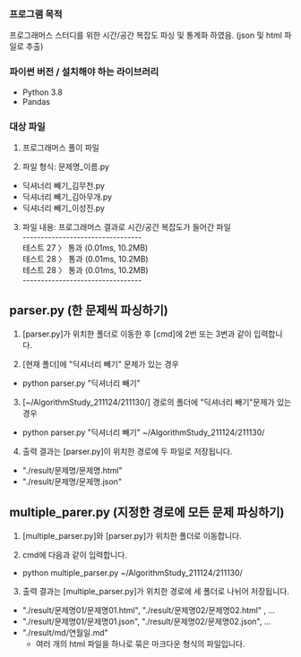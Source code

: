 ### 프로그램 목적

프로그래머스 스터디를 위한 시간/공간 복잡도 파싱 및 통계화 하였음. (json 및 html 파일로 추출)

### 파이썬 버전 / 설치해야 하는 라이브러리

- Python 3.8
- Pandas

### 대상 파일

1. 프로그래머스 풀이 파일

2. 파일 형식: 문제명_이름.py 
- 딕셔너리 빼기_김무천.py
- 딕셔너리 빼기_김아무개.py
- 딕셔너리 빼기_이성진.py

3. 파일 내용: 프로그래머스 결과로 시간/공간 복잡도가 들어간 파일<br>
--------------------------------- <br>
테스트 27 〉	통과 (0.01ms, 10.2MB) <br> 
테스트 28 〉	통과 (0.01ms, 10.2MB) <br> 
테스트 28 〉	통과 (0.01ms, 10.2MB) <br>
--------------------------------- <br>


## parser.py (한 문제씩 파싱하기)

1. [parser.py]가 위치한 폴더로 이동한 후 [cmd]에 2번 또는 3번과 같이 입력합니다.

2. [현재 폴더]에 "딕셔너리 빼기" 문제가 있는 경우
- python parser.py "딕셔너리 빼기"

3. [~/AlgorithmStudy_211124/211130/] 경로의 폴더에 "딕셔너리 빼기"문제가 있는 경우
- python parser.py "딕셔너리 빼기" ~/AlgorithmStudy_211124/211130/

4. 출력 결과는 [parser.py]이 위치한 경로에 두 파일로 저장됩니다.
- "./result/문제명/문제명.html"
- "./result/문제명/문제명.json"

## multiple_parer.py (지정한 경로에 모든 문제 파싱하기)

1. [multiple_parser.py]와 [parser.py]가 위치한 폴더로 이동합니다.

2. cmd에 다음과 같이 입력합니다.
- python multiple_parser.py ~/AlgorithmStudy_211124/211130/

3. 출력 결과는 [multiple_parser.py]가 위치한 경로에 세 폴더로 나뉘어 저장됩니다.
- "./result/문제명01/문제명01.html", "./result/문제명02/문제명02.html" , ...
- "./result/문제명01/문제명01.json", "./result/문제명02/문제명02.json", ...
- "./result/md/연월일.md"
    - 여러 개의 html 파일을 하나로 묶은 마크다운 형식의 파일입니다.
